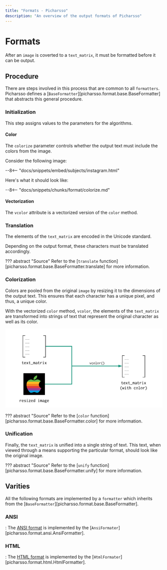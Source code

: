 ```yaml
---
title: "Formats - Picharsso"
description: "An overview of the output formats of Picharsso"
---
```


# Formats

After an `image` is coverted to a `text_matrix`,
it must be formatted before it can be output.

## Procedure

There are steps involved in this process that are common to
all `formatters`.
Picharsso defines a [`BaseFormatter`][picharsso.format.base.BaseFormatter]
that abstracts this general procedure.

### Initialization

This step assigns values to the parameters for the algorithms.

#### Color

The `colorize` parameter controls whether the output text must include the colors from the image.

Consider the following image:

--8<-- "docs/snippets/embed/subjects/instagram.html"

Here's what it should look like:

--8<-- "docs/snippets/chunks/format/colorize.md"

#### Vectorization

The `vcolor` attribute is a vectorized version of the `color` method.

### Translation

The elements of the `text_matrix` are encoded in the Unicode standard.

Depending on the output format, these characters must be translated accordingly.

??? abstract "Source"
    Refer to the [`translate` function][picharsso.format.base.BaseFormatter.translate] for more information.

### Colorization

Colors are pooled from the original `image` by resizing it to the dimensions of the output text.
This ensures that each character has a unique pixel, and thus, a unique color.

With the vectorized `color` method, `vcolor`, the elements of the `text_matrix`
are transformed into strings of text that represent
the original character as well as its color.

<div align="center">
    <img alt="Text matrix colorization" src="/assets/images/diagrams/formats/overview/colorization.webp">
</div>

??? abstract "Source"
    Refer to the [`color` function][picharsso.format.base.BaseFormatter.color] for more information.

### Unification

Finally, the `text_matrix` is unified into a single string of text.
This text, when viewed through a means supporting the particular format,
should look like the original image.

??? abstract "Source"
    Refer to the [`unify` function][picharsso.format.base.BaseFormatter.unify] for more information.

## Varities

All the following formats are implemented by a `formatter` 
which inherits from the [`BaseFormatter`][picharsso.format.base.BaseFormatter].

### ANSI
:   The [ANSI format](/formats/ansi/) is implemented by the [`AnsiFormater`][picharsso.format.ansi.AnsiFormatter].

### HTML
:   The [HTML format](/formats/html/) is implemented by the [`HtmlFormater`][picharsso.format.html.HtmlFormatter].

